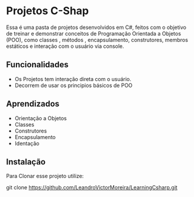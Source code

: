 
# Projetos C-Shap    

Essa é uma pasta de projetos desenvolvidos em C#, feitos com o objetivo de treinar e demonstrar conceitos de Programação Orientada a Objetos (POO), como classes , métodos , encapsulamento, construtores, membros estáticos e interação com o usuário via console.

## Funcionalidades

- Os Projetos tem interação direta com o usuário.
- Decorrem de usar os principios básicos de POO



## Aprendizados

- Orientação a Objetos
- Classes
- Construtores
- Encapsulamento
- Identação


## Instalação

Para Clonar esse projeto utilize:

git clone https://github.com/LeandroVictorMoreira/LearningCsharp.git
